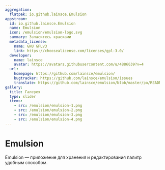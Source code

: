 ```yaml
---
aggregation:
  flatpak: io.github.lainsce.Emulsion
appstream:
  id: io.github.lainsce.Emulsion
  name: Emulsion
  icon: /emulsion/emulsion-logo.svg
  summary: Запаситесь красками
  metadata_license:
    name: GNU GPLv3
    link: https://choosealicense.com/licenses/gpl-3.0/
  developer:
    name: lainsce
    avatar: https://avatars.githubusercontent.com/u/4886639?v=4
  url:
    homepage: https://github.com/lainsce/emulsion/
    bugtracker: https://github.com/lainsce/emulsion/issues
    translate: https://github.com/lainsce/emulsion/blob/master/po/README.md
gallery:
  title: Галерея
  type: slider
  items:
    - src: /emulsion/emulsion-1.png
    - src: /emulsion/emulsion-2.png
    - src: /emulsion/emulsion-3.png
    - src: /emulsion/emulsion-4.png
---
```


# Emulsion

Emulsion — приложение для хранения и редактирования палитр удобным способом.

<AGWGallery />

<!--@include: @ru/apps/.parts/install/content-flatpak.md-->
